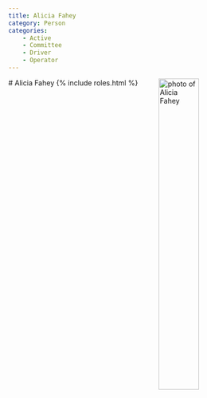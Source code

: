 ```yaml
---
title: Alicia Fahey
category: Person
categories:
    - Active
    - Committee
    - Driver
    - Operator
---
```

<img src="/img/2020-Alicia-Fahey.jpeg" alt="photo of Alicia Fahey" align="right" style="width: 40%">
# Alicia Fahey
{% include roles.html %}
